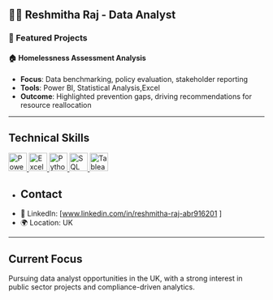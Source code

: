 ## 👩‍💻 Reshmitha Raj - Data Analyst

### 📌 Featured Projects

#### 🏠 Homelessness Assessment Analysis
- **Focus**: Data benchmarking, policy evaluation, stakeholder reporting  
- **Tools**: Power BI, Statistical Analysis,Excel 
- **Outcome**: Highlighted prevention gaps, driving recommendations for resource reallocation

---

## Technical Skills
<a href="https://powerbi.microsoft.com/" target="_blank" rel="noopener">
  <img src="https://cdn.simpleicons.org/power-bi" alt="Power BI" width="36" />
</a>
<a href="https://www.microsoft.com/en-us/microsoft-365/excel" target="_blank" rel="noopener">
  <img src="https://cdn.simpleicons.org/microsoft-excel" alt="Excel" width="36" />
</a>
<a href="https://www.python.org/" target="_blank" rel="noopener">
  <img src="https://cdn.simpleicons.org/python" alt="Python" width="36" />
</a>
<a href="https://learn.microsoft.com/en-us/sql/" target="_blank" rel="noopener">
  <img src="https://cdn.simpleicons.org/microsoft-sql-server" alt="SQL" width="36" />
</a>
<a href="https://www.tableau.com/" target="_blank" rel="noopener">
  <img src="https://cdn.simpleicons.org/tableau" alt="Tableau" width="36" />
</a>



- ## Contact
- 📌 LinkedIn: [www.linkedin.com/in/reshmitha-raj-abr916201 ]    
- 🌍 Location: UK  

---

## Current Focus
Pursuing data analyst opportunities in the UK, with a strong interest in public sector projects and compliance-driven analytics. 


